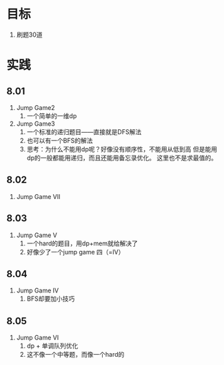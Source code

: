 # 目标
1. 刷题30道

# 实践

## 8.01
1.  Jump Game2
    1.  一个简单的一维dp
2.  Jump Game3
    1.  一个标准的递归题目——直接就是DFS解法
    2.  也可以有一个BFS的解法   
    3.  思考：为什么不能用dp呢？好像没有顺序性，不能用从低到高
        但是能用dp的一般都能用递归，而且还能用备忘录优化。
        这里也不是求最值的。

## 8.02
1.  Jump Game VII

## 8.03
1.  Jump Game V
    1.  一个hard的题目，用dp+mem就给解决了
    2.  好像少了一个jump game 四（=IV）

## 8.04
1.  Jump Game IV
    1.  BFS却要加小技巧
## 8.05
1.  Jump Game VI
    1.  dp + 单调队列优化
    2.  这不像一个中等题，而像一个hard的
    